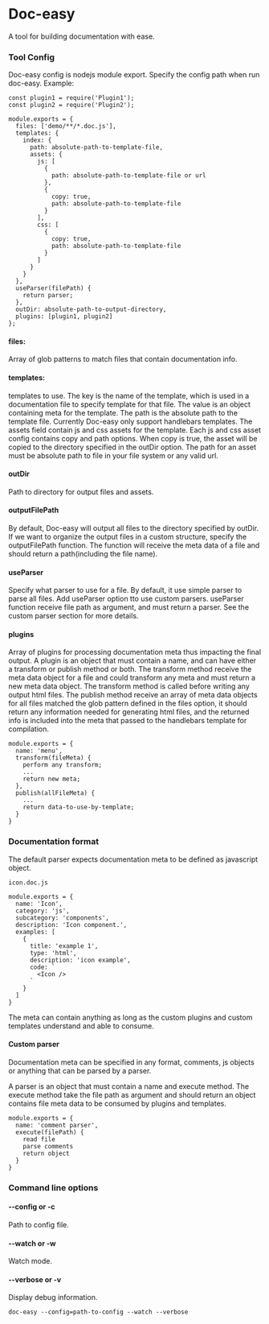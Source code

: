 # Doc-easy
A tool for building documentation with ease.

### Tool Config
Doc-easy config is nodejs module export. Specify the config path when run doc-easy.
Example:
```
const plugin1 = require('Plugin1');
const plugin2 = require('Plugin2');

module.exports = {
  files: ['demo/**/*.doc.js'],
  templates: {
    index: {
      path: absolute-path-to-template-file,
      assets: {
        js: [
          {
            path: absolute-path-to-template-file or url
          },
          {
            copy: true,
            path: absolute-path-to-template-file
          }
        ],
        css: [
          {
            copy: true,
            path: absolute-path-to-template-file
          }
        ]
      }
    }
  },
  useParser(filePath) {
    return parser;
  },
  outDir: absolute-path-to-output-directory,
  plugins: [plugin1, plugin2]
};

```
#### files:
  Array of glob patterns to match files that contain documentation info.

#### templates:
  templates to use. The key is the name of the template, which is used in a documentation file to specify template for that file. The value is an object containing meta for the template. The path is the absolute path to the template file. Currently Doc-easy only support handlebars templates. The assets field contain js and css assets for the template. Each js and css asset config contains copy and path options. When copy is true, the asset will be copied to the directory specified in the outDir option. The path for an asset must be absolute path to file in your file system or any valid url.

#### outDir
  Path to directory for output files and assets.

#### outputFilePath
  By default, Doc-easy will output all files to the directory specified  by outDir.
  If we want to organize the output files in a custom structure, specify the outputFilePath function.
  The function will receive the meta data of a file and should return a path(including the file name).

#### useParser
  Specify what parser to use for a file. By default, it use simple parser to parse all files.
  Add useParser option tto use custom parsers. useParser function receive file path as argument,
  and must return a parser. See the custom parser section for more details.

#### plugins
  Array of plugins for processing documentation meta thus impacting the final output. A plugin is an object that must contain a name, and can have either a transform or publish method or both. The transform method receive the meta data object for a file and could transform any meta and must return a new meta data object. The transform method is called before writing any output html files. The publish method receive an array of meta data objects for all files matched the glob pattern defined in the files option, it should return any information needed for generating html files, and the returned info is included into the meta that passed to the handlebars template for compilation.

```
module.exports = {
  name: 'menu',
  transform(fileMeta) {
    perform any transform;
    ...
    return new meta;
  },
  publish(allFileMeta) {
    ...
    return data-to-use-by-template;
  }
}
```

### Documentation format
The default parser expects documentation meta to be defined as javascript object.
```
icon.doc.js

module.exports = {
  name: 'Icon',
  category: 'js',
  subcategory: 'components',
  description: 'Icon component.',
  examples: [
    {
      title: 'example 1',
      type: 'html',
      description: 'icon example',
      code: `
        <Icon />
      `
    }
  ]
}
```
The meta can contain anything as long as the custom plugins and custom templates understand and able to consume.

#### Custom parser
Documentation meta can be specified in any format, comments, js objects or anything that can be parsed by a parser.

A parser is an object that must contain a name and execute method.
The execute method take the file path as argument and should return an object contains file meta data to be consumed by plugins and templates.

```
module.exports = {
  name: 'comment parser',
  execute(filePath) {
    read file
    parse comments
    return object    
  }
}
```

### Command line options
#### --config or -c
Path to config file.

#### --watch or -w
Watch mode.

#### --verbose or -v
Display debug information.

```
doc-easy --config=path-to-config --watch --verbose
```
